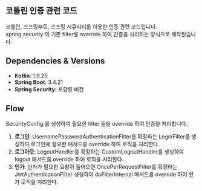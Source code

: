 ## 코틀린 인증 관련 코드
코틀린, 스프링부트, 스프링 시큐리티를 이용한 인증 관련 코드입니다.  
spring security 의 기존 filter를 override 하여 인증을 처리하는 방식으로 제작됬습니다.

## Dependencies & Versions
- **Kotlin**: 1.9.25
- **Spring Boot**: 3.4.21
- **Spring Security**: 포함된 버전


## Flow
SecurityConfig 를 생성하여 필요한 filter 들을 override 하여 인증을 처리합니다.
1. **로그인**: UsernamePasswordAuthenticationFilter를 확장하는 LoginFilter를 생성하여 로그인에 필요한 매서드를 override 하여 로직을 처리한다.
2. **로그아웃**: LogoutHandler를 확장하는 CustomLogoutHandler를 생성하여 logout 매서드를 override 하여 로직을 처리한다.
3. **인가**: 인가가 필요한 요청이 들어오면 OncePerRequestFilter를 확장하는 JwtAuthenticationFilter 생성하여 doFilterInternal 매서드를 override 하여 인가 로직을 처리한다.
   